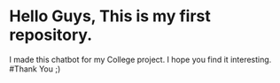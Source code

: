 # Hello Guys, This is my first repository.
I made this chatbot for my College project.
I hope you find it interesting.
#Thank You ;)
